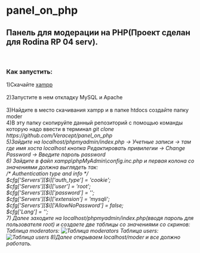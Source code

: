 # panel_on_php

<h2>Панель для модерации на PHP(Проект сделан для Rodina RP 04 serv).</h2>
<br>
<h3>Как запустить:</h3>
1)Скачайте <a href="https://sourceforge.net/projects/xampp/" target="_blank">xampp</a><br>
<br>
2)Запустите в нем откладку MySQL и Apache<br>
<br>
3)Найдите в место скачивания xampp и в папке htdocs создайте папку moder<br>
4)В эту папку скопируйте данный репозиторий с помощью команды которую надо ввести в терминал <i>git clone https://github.com/Veracept/panel_on_php<i><br>
5)Зайдите на localhost/phpmyadmin/index.php -> Учетные записи -> там где имя хоста localhost кнопка Редактировать привилегии -> Change Password -> Введите пароль password<br>
6) Зайдите в файл xampp\phpMyAdmin\config.inc.php и первая колона со значениями должна выглядеть так:<br>
/* Authentication type and info */<br>
$cfg['Servers'][$i]['auth_type'] = 'cookie';<br>
$cfg['Servers'][$i]['user'] = 'root';<br>
$cfg['Servers'][$i]['password'] = '';<br>
$cfg['Servers'][$i]['extension'] = 'mysqli';<br>
$cfg['Servers'][$i]['AllowNoPassword'] = false;<br>
$cfg['Lang'] = '';<br>
7) Далее заходите на localhost/phpmyadmin/index.php(вводя пароль для пользователя root) и создаете две таблицы со значениями со скринов:<br>
Таблица moderators:
<img src="https://media.discordapp.net/attachments/949257404464390154/1219016400711192687/Screenshot_8.png?ex=6609c47e&is=65f74f7e&hm=5e1023e7609de38d52c868bfcc767b412f189a5d4f0e238fcead08824e383138&=&format=webp&quality=lossless&width=1440&height=633" alt="Таблица moderators">
Таблица users:<br>
<img src="https://media.discordapp.net/attachments/949257404464390154/1219016400337768458/Screenshot_9.png?ex=6609c47e&is=65f74f7e&hm=9e95c6ee29c0469c53569c923ec005694bc9b66bad0b8736ce4dfe8d7267da8d&=&format=webp&quality=lossless&width=1440&height=261" alt="Таблица users">
8)Далее открываем localhost/moder и все должно работать.
